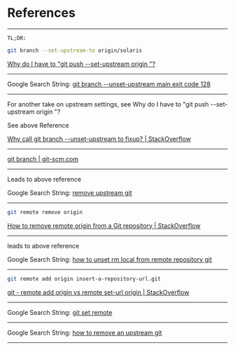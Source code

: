 # References

____

```text
TL;DR:
```

```bash
git branch --set-upstream-to origin/solaris
```

[Why do I have to "git push --set-upstream origin <branch>"?](https://stackoverflow.com/questions/37770467/why-do-i-have-to-git-push-set-upstream-origin-branch)

____

Google Search String: [git branch --unset-upstream main exit code 128](https://www.google.com/search?q=git+branch+--unset-upstream+main+exit+code+128&oq=git+branch+--unset-upstream+main+exit+code+128&gs_lcrp=EgZjaHJvbWUyBggAEEUYOTIGCAEQRRhA0gEINjMzMGowajeoAgCwAgA&sourceid=chrome&ie=UTF-8)
____

For another take on upstream settings, see Why do I have to "git push --set-upstream origin <branch>"? 

See above Reference 

[Why call git branch --unset-upstream to fixup? | StackOverflow](https://stackoverflow.com/questions/21609781/why-call-git-branch-unset-upstream-to-fixup)

____

[git branch | git-scm.com](https://git-scm.com/docs/git-branch/2.31.0)

____

Leads to above reference

Google Search String: [remove upstream git](https://www.google.com/search?q=remove+upstream+git&oq=remove+upstream&gs_lcrp=EgZjaHJvbWUqBwgAEAAYgAQyBwgAEAAYgAQyBggBEEUYOTIHCAIQABiABDIHCAMQABiABDIICAQQABgWGB4yCAgFEAAYFhgeMggIBhAAGBYYHjIICAcQABgWGB4yCAgIEAAYFhgeMggICRAAGBYYHtIBCDM5NjFqMGo3qAIAsAIA&sourceid=chrome&ie=UTF-8)

____

```bash
git remote remove origin
```

[How to remove remote origin from a Git repository | StackOverflow](https://stackoverflow.com/questions/16330404/how-to-remove-remote-origin-from-a-git-repository)

____

leads to above reference

Google Search String: [how to unset rm local from remote repository git](https://www.google.com/search?q=how+to+unset+rm+local+from+remote+repository+git&oq=how+to+unset+rm+local+from+remote+repository+git&gs_lcrp=EgZjaHJvbWUyCQgAEEUYORigATIGCAEQRRhAMgYIAhBFGEDSAQkxMTg3NWowajeoAgCwAgA&sourceid=chrome&ie=UTF-8)

____

```bash
git remote add origin insert-a-repository-url.git
```

[git - remote add origin vs remote set-url origin | StackOverflow](https://stackoverflow.com/questions/42830557/git-remote-add-origin-vs-remote-set-url-origin)

____

Google Search String: [git set remote](https://www.google.com/search?q=git+set+remote&newwindow=1&sca_esv=a5add67506ee7398&sca_upv=1&sxsrf=ACQVn08k-jAFpHkUUF0G6P58Uu5tbAhQTg%3A1713617780949&ei=dLsjZoXKObaphbIP7YiBmAY&ved=0ahUKEwiF1PTY69CFAxW2VEEAHW1EAGMQ4dUDCBA&uact=5&oq=git+set+remote&gs_lp=Egxnd3Mtd2l6LXNlcnAiDmdpdCBzZXQgcmVtb3RlMgoQABiwAxjWBBhHMgoQABiwAxjWBBhHMgoQABiwAxjWBBhHMgoQABiwAxjWBBhHMgoQABiwAxjWBBhHMgoQABiwAxjWBBhHMgoQABiwAxjWBBhHMgoQABiwAxjWBBhHMg0QABiABBiwAxhDGIoFMg0QABiABBiwAxhDGIoFSNAMUK4IWK4IcAF4AJABAJgBjgSgAb8EqgEFMS41LTG4AQPIAQD4AQGYAgKgApcEmAMA4gMFEgExIECIBgGQBgqSBwUxLjQtMaAHigs&sclient=gws-wiz-serp)

____

Google Search String: [how to remove an upstream git](https://www.google.com/search?q=how+to+remove+an+upstream+git&oq=how+to+remove+an+upstream&gs_lcrp=EgZjaHJvbWUqDggAEEUYJxg7GIAEGIoFMg4IABBFGCcYOxiABBiKBTIGCAEQRRg5MggIAhAAGBYYHjIICAMQABgWGB4yCAgEEAAYFhgeMggIBRAAGBYYHjIICAYQABgWGB4yCAgHEAAYFhgeMggICBAAGBYYHjIICAkQABgWGB7SAQg0MDE2ajBqN6gCALACAA&sourceid=chrome&ie=UTF-8)

____
